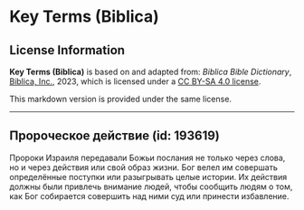 # Key Terms (Biblica)

## License Information

**Key Terms (Biblica)** is based on and adapted from: _Biblica Bible Dictionary_, [Biblica, Inc.](https://www.biblica.com/), 2023, which is licensed under a [CC BY-SA 4.0 license](https://creativecommons.org/licenses/by-sa/4.0/legalcode.en).

This markdown version is provided under the same license.



--------------------------------

## Пророческое действие (id: 193619)

Пророки Израиля передавали Божьи послания не только через слова, но и через действия или свой образ жизни. Бог велел им совершать определённые поступки или разыгрывать целые истории. Их действия должны были привлечь внимание людей, чтобы сообщить людям о том, как Бог собирается совершить над ними суд или принести избавление. 


